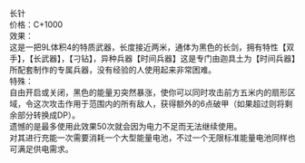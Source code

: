 <title>长针</title>
<meta name="GENERATOR" content="WinCHM">
<meta http-equiv="Content-Type" content="text/html; charset=gb2312">
<br>长针
<br>价格：C+1000
<br>效果：
<br>这是一把9L体积4的特质武器，长度接近两米，通体为黑色的长剑，拥有特性【双手】，【长武器】，【刁钻】，异种兵器【时间兵器】这是专门由迦具土为【时间兵器】所配套制作的专属兵器，没有经验的人使用起来非常困难。
<br>特殊：
<br>自由开启或关闭，黑色的能量刃突然暴涨，使你可以同时攻击前方五米内的扇形区域，令这次攻击作用于范围内的所有敌人，获得额外的6点破甲（如果超过则将剩余部分转换成DP）。
<br>遗憾的是最多使用此效果50次就会因为电力不足而无法继续使用。
<br>对其进行充能一次需要消耗一个大型能量电池，不过一个无限标准能量电池同样也可满足供电需求。
<br>
<br>
<br>
<br>